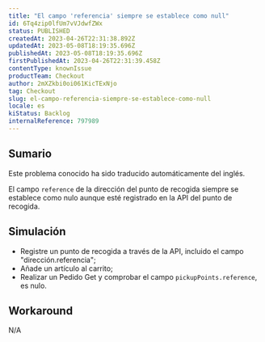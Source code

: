 ```yaml
---
title: "El campo 'referencia' siempre se establece como null"
id: 6Tq4zip0lfUm7vVJdwfZWx
status: PUBLISHED
createdAt: 2023-04-26T22:31:38.892Z
updatedAt: 2023-05-08T18:19:35.696Z
publishedAt: 2023-05-08T18:19:35.696Z
firstPublishedAt: 2023-04-26T22:31:39.458Z
contentType: knownIssue
productTeam: Checkout
author: 2mXZkbi0oi061KicTExNjo
tag: Checkout
slug: el-campo-referencia-siempre-se-establece-como-null
locale: es
kiStatus: Backlog
internalReference: 797989
---
```


## Sumario

<div class="alert alert-info">
  <p>Este problema conocido ha sido traducido automáticamente del inglés.</p>
</div>


El campo `reference` de la dirección del punto de recogida siempre se establece como nulo aunque esté registrado en la API del punto de recogida.


##

## Simulación



- Registre un punto de recogida a través de la API, incluido el campo "dirección.referencia";
- Añade un artículo al carrito;
- Realizar un Pedido Get y comprobar el campo `pickupPoints.reference`, es nulo.



## Workaround


N/A




